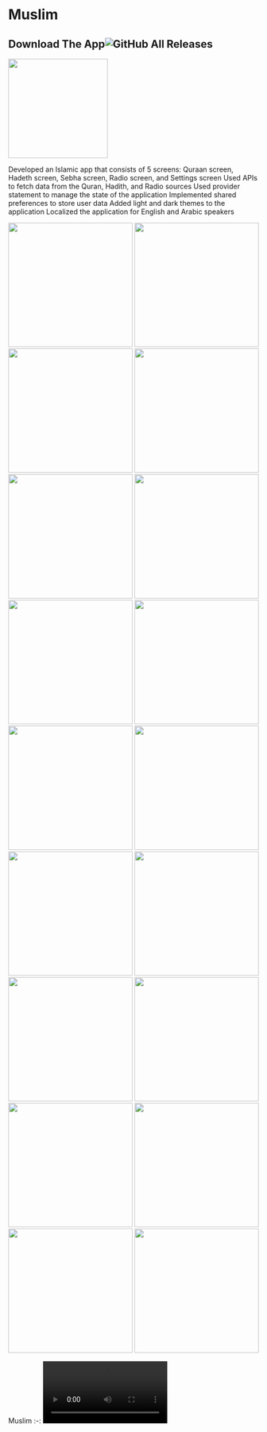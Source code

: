 # Muslim

## Download The App![GitHub All Releases](https://img.shields.io/github/downloads/HusseinMohamed99/Muslim_app/total?color=green)
<a href="https://github.com/HusseinMohamed99/Muslim_app/releases/download/v2.0.0/Muslim_App.apk"><img src="https://playerzon.com/asset/download.png" width="200"></img></a>

Developed an Islamic app that consists of 5 screens: Quraan screen, Hadeth screen, Sebha screen, Radio screen, and Settings screen
Used APIs to fetch data from the Quran, Hadith, and Radio sources
Used provider statement to manage the state of the application
Implemented shared preferences to store user data
Added light and dark themes to the application
Localized the application for English and Arabic speakers

<p>
  <img src="https://github.com/HusseinMohamed99/Muslim_app/assets/84459939/999b5948-7976-4e3d-a23b-e4054bce0db1" width="250" />
 <img src="https://github.com/HusseinMohamed99/Muslim_app/assets/84459939/d6828593-5b06-4669-81d8-678087c81ca2" width="250" />
 <img src="https://github.com/HusseinMohamed99/Muslim_app/assets/84459939/869fb410-7843-40e6-91e8-f99c19d4f5bc" width="250" />
  <img src="https://github.com/HusseinMohamed99/Muslim_app/assets/84459939/745b340d-6b27-42b8-9940-df363609ce63" width="250" />
 <img src="https://github.com/HusseinMohamed99/Muslim_app/assets/84459939/0d81fb42-5199-40b9-934d-a8d4ce42fa9b" width="250" />
 <img src="https://github.com/HusseinMohamed99/Muslim_app/assets/84459939/810ac246-8976-4532-815c-1454f16f2961" width="250" />
 <img src="https://github.com/HusseinMohamed99/Muslim_app/assets/84459939/a705524c-1955-45ba-8f16-15549642494f" width="250" />
 <img src="https://github.com/HusseinMohamed99/Muslim_app/assets/84459939/1a90bafd-8be8-4f6b-ad2a-d0e685d0e475" width="250" />
<img src="https://github.com/HusseinMohamed99/Muslim_app/assets/84459939/e12eddc6-505d-4cbc-8d34-e3a456a3184d" width="250" />
 <img src="https://github.com/HusseinMohamed99/Muslim_app/assets/84459939/ef5cdbf0-04cc-4b1f-91ca-05da7ac27049" width="250" />
<img src="https://github.com/HusseinMohamed99/Muslim_app/assets/84459939/df267b56-69b0-4fdf-85db-66b3eb404549" width="250" />
<img src=" https://github.com/HusseinMohamed99/Muslim_app/assets/84459939/32ff6b6b-eaaa-4272-b405-007fe34b23fb" width="250" />
<img src="https://github.com/HusseinMohamed99/Muslim_app/assets/84459939/d75e0314-1237-47be-aa94-7d7323d73ddf" width="250" />
<img src="https://github.com/HusseinMohamed99/Muslim_app/assets/84459939/6094a563-046a-462f-8eb0-d4ec7525571a" width="250" />
 <img src="https://github.com/HusseinMohamed99/Muslim_app/assets/84459939/e3054035-ea42-42ee-ad3c-d4edabeaceb6 " width="250" />
<img src="https://github.com/HusseinMohamed99/Muslim_app/assets/84459939/b5f868c5-2247-4eab-bb5b-4c2f2112d075 " width="250" />
<img src="https://github.com/HusseinMohamed99/Muslim_app/assets/84459939/854f5642-47a1-45fe-8efc-f970e08defd5" width="250" />
 <img src="https://github.com/HusseinMohamed99/Muslim_app/assets/84459939/7d1e727e-10d4-44fb-86e6-14a1ccd6f949" width="250" />
  </p>

Muslim
:-:
<video src='https://github.com/HusseinMohamed99/Muslim_app/assets/84459939/ce6fd3bc-ea2e-4a3c-ba2c-9d07968d73b8' width=250/>
